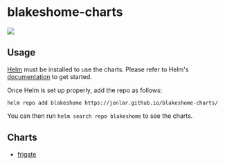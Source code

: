 # blakeshome-charts

[![](https://github.com/jonlar/blakeshome-charts/workflows/Release%20Charts/badge.svg?branch=master)](https://github.com/jonlar/blakeshome-charts/actions)

## Usage

[Helm](https://helm.sh) must be installed to use the charts.
Please refer to Helm's [documentation](https://helm.sh/docs/) to get started.

Once Helm is set up properly, add the repo as follows:

```console
helm repo add blakeshome https://jonlar.github.io/blakeshome-charts/
```

You can then run `helm search repo blakeshome` to see the charts.

## Charts

* [frigate](https://github.com/jonlar/blakeshome-charts/tree/master/charts/frigate)
